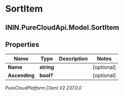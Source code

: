 # SortItem

## ININ.PureCloudApi.Model.SortItem

## Properties

|Name | Type | Description | Notes|
|------------ | ------------- | ------------- | -------------|
| **Name** | **string** |  | [optional] |
| **Ascending** | **bool?** |  | [optional] |



_PureCloudPlatform.Client.V2 237.0.0_
